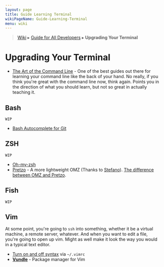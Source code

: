 ```yaml
---
layout: page
title: Guide Learning Terminal
wikiPageName: Guide-Learning-Terminal
menu: wiki
---
```


> [Wiki](Home) ▸ [Guide for All Developers](Guide-for-All-Developers) ▸ **Upgrading Your Terminal**

# Upgrading Your Terminal

* [The Art of the Command Line](https://github.com/jlevy/the-art-of-command-line) - One of the best guides out there for learning your command line like the back of your hand. No really, if you think you're great with the command line now, think again. Points you in the direction of what you should learn, but not so great in actually teaching it.

## Bash

`WIP`

* [Bash Autocomplete for Git](http://code-worrier.com/blog/autocomplete-git/)

## ZSH

`WIP`

* [Oh-my-zsh]()
* [Pretzo](https://github.com/sorin-ionescu/prezto) - A more lightweight OMZ (Thanks to [Stefano](https://twitter.com/stefanoschiavi)). [The difference between OMZ and Pretzo](https://github.com/sorin-ionescu/prezto/issues/611).

## Fish

`WIP`

## Vim

At some point, you're going to `ssh` into something, whether it be a virtual machine, a remote server, whatever. And when you want to edit a file, you're going to open up vim. Might as well make it look the way you would in a typical text editor. 

* [Turn on and off syntax](http://www.cyberciti.biz/faq/turn-on-or-off-color-syntax-highlighting-in-vi-or-vim/) via `~/.vimrc`
* [**Vundle**](https://github.com/gmarik/Vundle.vim) - Package manager for Vim
